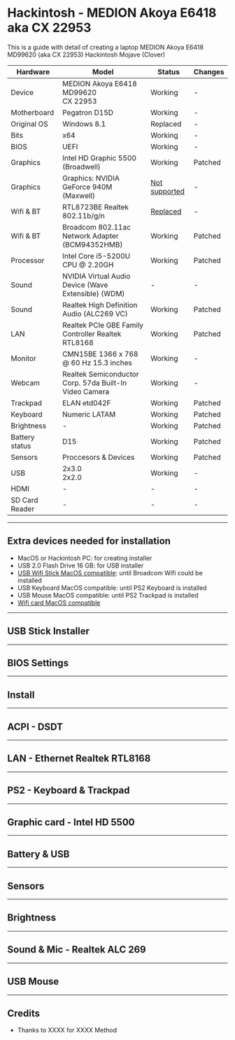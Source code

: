 # Hackintosh - MEDION Akoya E6418 aka CX 22953
This is a guide with detail of creating a laptop MEDION Akoya E6418 MD99620 (aka CX 22953) Hackintosh Mojave (Clover)

Hardware | Model | Status | Changes
------------ | ------------- | --- | ---
Device | MEDION Akoya E6418 MD99620 <br> CX 22953 | Working | &#45;
Motherboard | Pegatron D15D | Working | &#45;
Original OS | Windows 8.1 | Replaced | &#45;
Bits | x64 | Working | &#45;
BIOS | UEFI | Working | &#45;
Graphics | Intel HD Graphic 5500 (Broadwell) | Working | Patched
Graphics | Graphics: NVIDIA GeForce 940M (Maxwell) | <a href="https://dortania.github.io/GPU-Buyers-Guide/modern-gpus/nvidia-gpu.html#native-nvidia-gpus">Not supported</a> | &#45;
Wifi & BT | RTL8723BE Realtek 802.11b/g/n | <a href="https://dortania.github.io/Wireless-Buyers-Guide/unsupported.html#supported-chipsets">Replaced</a> | &#45;
Wifi & BT | Broadcom 802.11ac Network Adapter (BCM94352HMB) | Working | Patched
Processor | Intel Core i5-5200U CPU @ 2.20GH | Working | Patched
Sound | NVIDIA Virtual Audio Device (Wave Extensible) (WDM) | &#45; | &#45;
Sound | Realtek High Definition Audio (ALC269 VC) | Working | Patched
LAN | Realtek PCIe GBE Family Controller Realtek RTL8168 | Working | Patched
Monitor | CMN15BE 1366 x 768 @ 60 Hz 15.3 inches | Working | &#45;
Webcam | Realtek Semiconductor Corp. 57da Built-In Video Camera | Working | &#45;
Trackpad | ELAN etd042F | Working | Patched
Keyboard | Numeric LATAM | Working | Patched
Brightness | &#45; | Working | Patched
Battery status | D15 | Working | Patched
Sensors | Proccesors & Devices | Working | Patched
USB | 2x3.0 <br> 2x2.0 | Working | &#45;
HDMI | &#45; | &#45; | &#45;
SD Card Reader | &#45; | &#45; | &#45;
---
## Extra devices needed for installation
* MacOS or Hackintosh PC: for creating installer
* USB 2.0 Flash Drive 16 GB: for USB installer
* <a href="https://dortania.github.io/Wireless-Buyers-Guide/types-of-wireless-card/usb.html">USB Wifi Stick MacOS compatible</a>: until Broadcom Wifi could be installed
* USB Keyboard MacOS compatible: until PS2 Keyboard is installed
* USB Mouse MacOS compatible: until PS2 Trackpad is installed
* <a href="https://dortania.github.io/Wireless-Buyers-Guide/unsupported.html#supported-chipsets">Wifi card MacOS compatible</a>
---
## USB Stick Installer
---
## BIOS Settings
---
## Install
---
## ACPI - DSDT
---
## LAN - Ethernet Realtek RTL8168 
---
## PS2 - Keyboard & Trackpad
---
## Graphic card - Intel HD 5500
---
## Battery & USB
---
## Sensors
---
## Brightness
---
## Sound & Mic - Realtek ALC 269
---
## USB Mouse
---
## Credits
* Thanks to XXXX for XXXX Method
